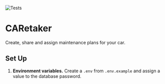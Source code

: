 ﻿![Tests](https://github.com/phantomarko/CARetaker/actions/workflows/tests.yml/badge.svg?branch=master)

CARetaker
=========

Create, share and assign maintenance plans for your car.

## Set Up

1. **Environment variables.** Create a `.env` from `.env.example` and assign a value to the database password.